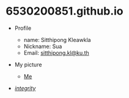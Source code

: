 # 6530200851.github.io
- Profile
  - name: Sitthipong Kleawkla
  - Nickname: Sua
  - Email: sitthipong.kl@ku.th

- My picture
  - [Me](https://drive.google.com/file/d/1pokP_2ssw22ACrIaqNhlTxhoDoCCWSWC/view?usp=drive_link)

- *[integrity](https://6530200851.github.io/integrity)* 
